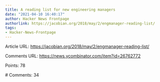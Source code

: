 ```yaml
---
title: A reading list for new engineering managers
date: "2021-04-10 16:40:17"
author: Hacker News Frontpage
authorlink: https://jacobian.org/2018/may/2/engmanager-reading-list/
tags:
- Hacker-News-Frontpage
---
```


<p>Article URL: <a href="https://jacobian.org/2018/may/2/engmanager-reading-list/">https://jacobian.org/2018/may/2/engmanager-reading-list/</a></p>
<p>Comments URL: <a href="https://news.ycombinator.com/item?id=26762772">https://news.ycombinator.com/item?id=26762772</a></p>
<p>Points: 78</p>
<p># Comments: 34</p>
